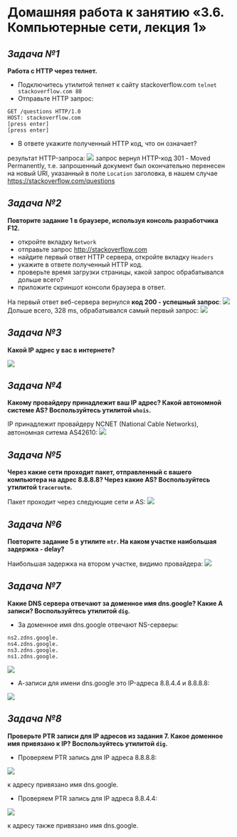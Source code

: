 # **Домашняя работа к занятию «3.6. Компьютерные сети, лекция 1»**
## _Задача №1_
**Работа c HTTP через телнет.**

- Подключитесь утилитой телнет к сайту stackoverflow.com `telnet stackoverflow.com 80`
- Отправьте HTTP запрос:
```
GET /questions HTTP/1.0
HOST: stackoverflow.com
[press enter]
[press enter]
```
- В ответе укажите полученный HTTP код, что он означает?

результат HTTP-запроса:
![](image/stackoverflow_0.png)
запрос вернул HTTP-код 301 - Moved Permanently, т.е. запрошенный документ был окончательно перенесен на новый URI, указанный в поле `Location` заголовка, в нашем случае https://stackoverflow.com/questions


## _Задача №2_
**Повторите задание 1 в браузере, используя консоль разработчика F12.**

- откройте вкладку `Network`
- отправьте запрос http://stackoverflow.com
- найдите первый ответ HTTP сервера, откройте вкладку `Headers`
- укажите в ответе полученный HTTP код.
- проверьте время загрузки страницы, какой запрос обрабатывался дольше всего?
- приложите скриншот консоли браузера в ответ.

На первый ответ веб-сервера вернулся **код 200 - успешный запрос**:
![](image/stackoverflow_1.png)
Дольше всего, 328 ms, обрабатывался самый первый запрос:
![](image/stackoverflow_2.png)


## _Задача №3_
**Какой IP адрес у вас в интернете?**

![](image/whoer.png)

## _Задача №4_
**Какому провайдеру принадлежит ваш IP адрес? Какой автономной системе AS? Воспользуйтесь утилитой `whois`.**

IP принадлежит провайдеру NCNET (National Cable Networks), автономная ситема AS42610:
![](image/whois.png)

## _Задача №5_
**Через какие сети проходит пакет, отправленный с вашего компьютера на адрес 8.8.8.8? Через какие AS? Воспользуйтесь утилитой `traceroute`.**

Пакет проходит через следующие сети и AS:
![](image/traceroute.png)

## _Задача №6_
**Повторите задание 5 в утилите `mtr`. На каком участке наибольшая задержка - delay?**

Наибольшая задержка на втором участке, видимо провайдера:
![](image/mtr.png)

## _Задача №7_
**Какие DNS сервера отвечают за доменное имя dns.google? Какие A записи? Воспользуйтесь утилитой `dig`.**

- За доменное имя dns.google отвечают NS-серверы:
```
ns2.zdns.google.
ns4.zdns.google.
ns3.zdns.google.
ns1.zdns.google.
```

![](image/dig_ns.png)

- А-записи для имени dns.google это IP-адреса 8.8.4.4 и 8.8.8.8:

![](image/dig_dns.png)

## _Задача №8_
**Проверьте PTR записи для IP адресов из задания 7. Какое доменное имя привязано к IP? Воспользуйтесь утилитой `dig`.**

- Проверяем PTR запись для IP адреса 8.8.8.8:

![](image/dig_8.8.8.8.png)

к адресу привязано имя dns.google.


- Проверяем PTR запись для IP адреса 8.8.4.4:

![](image/dig_8.8.4.4.png)

к адресу также привязано имя dns.google.
